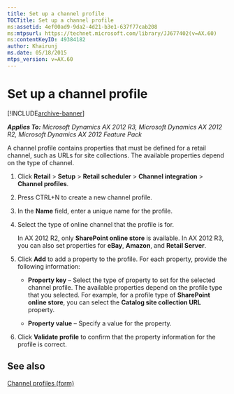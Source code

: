 ```yaml
---
title: Set up a channel profile
TOCTitle: Set up a channel profile
ms:assetid: 4ef00ad9-9da2-4d21-b3e1-637f77cab208
ms:mtpsurl: https://technet.microsoft.com/library/JJ677402(v=AX.60)
ms:contentKeyID: 49384182
author: Khairunj
ms.date: 05/18/2015
mtps_version: v=AX.60
---
```


# Set up a channel profile 


[!INCLUDE[archive-banner](includes/archive-banner.md)]


_**Applies To:** Microsoft Dynamics AX 2012 R3, Microsoft Dynamics AX 2012 R2, Microsoft Dynamics AX 2012 Feature Pack_

A channel profile contains properties that must be defined for a retail channel, such as URLs for site collections. The available properties depend on the type of channel.

1.  Click **Retail** \> **Setup** \> **Retail scheduler** \> **Channel integration** \> **Channel profiles**.

2.  Press CTRL+N to create a new channel profile.

3.  In the **Name** field, enter a unique name for the profile.

4.  Select the type of online channel that the profile is for.
    
    In AX 2012 R2, only **SharePoint online store** is available. In AX 2012 R3, you can also set properties for **eBay**, **Amazon**, and **Retail Server**.

5.  Click **Add** to add a property to the profile. For each property, provide the following information:
    
      - **Property key** – Select the type of property to set for the selected channel profile. The available properties depend on the profile type that you selected. For example, for a profile type of **SharePoint online store**, you can select the **Catalog site collection URL** property.
    
      - **Property value** – Specify a value for the property.

6.  Click **Validate profile** to confirm that the property information for the profile is correct.

## See also

[Channel profiles (form)](https://technet.microsoft.com/library/jj677439\(v=ax.60\))

  


